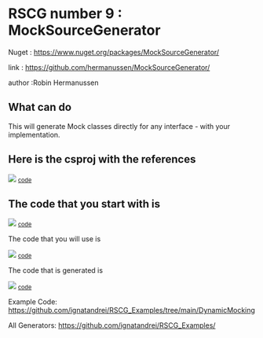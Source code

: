 # RSCG number 9 : MockSourceGenerator

Nuget :
    https://www.nuget.org/packages/MockSourceGenerator/


link : https://github.com/hermanussen/MockSourceGenerator/ 


author :Robin Hermanussen


## What can do

This will generate Mock classes directly for any interface - with your implementation.

## Here is the csproj with the references

<img src='http://ignatandrei.github.io/RSCG_Examples/images/MockSourceGenerator/The.csproj.png' />
<small>
<a href='http://ignatandrei.github.io/RSCG_Examples/images/MockSourceGenerator/The.csproj' target='_blank'>code</a>
</small>


## The code that you start with is 


<img src='http://ignatandrei.github.io/RSCG_Examples/images/MockSourceGenerator/ExistingCode.cs.png' />
<small>
<a href='http://ignatandrei.github.io/RSCG_Examples/images/MockSourceGenerator/ExistingCode.cs' target='_blank'>code</a>
</small>

The code that you will use is

<img src='http://ignatandrei.github.io/RSCG_Examples/images/MockSourceGenerator/Usage.cs.png' />
<small>
<a href='http://ignatandrei.github.io/RSCG_Examples/images/MockSourceGenerator/Usage.cs' target='_blank'>code</a>
</small>



The code that is generated is

<img src='http://ignatandrei.github.io/RSCG_Examples/images/MockSourceGenerator/GeneratedCode.cs.png' />
<small>
<a href='http://ignatandrei.github.io/RSCG_Examples/images/MockSourceGenerator/GeneratedCode.cs' target='_blank'>code</a>
</small>


Example Code: <a href="https://github.com/ignatandrei/RSCG_Examples/tree/main/DynamicMocking" rel="noopener" target="_blank">https://github.com/ignatandrei/RSCG_Examples/tree/main/DynamicMocking</a>

All Generators: <a href="https://github.com/ignatandrei/RSCG_Examples/">https://github.com/ignatandrei/RSCG_Examples/</a>
